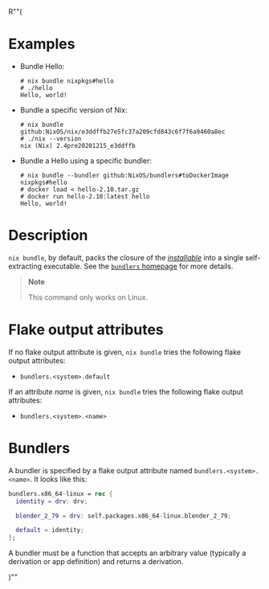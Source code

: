 R""(

# Examples

* Bundle Hello:

  ```console
  # nix bundle nixpkgs#hello
  # ./hello
  Hello, world!
  ```

* Bundle a specific version of Nix:

  ```console
  # nix bundle github:NixOS/nix/e3ddffb27e5fc37a209cfd843c6f7f6a9460a8ec
  # ./nix --version
  nix (Nix) 2.4pre20201215_e3ddffb
  ```

* Bundle a Hello using a specific bundler:

  ```console
  # nix bundle --bundler github:NixOS/bundlers#toDockerImage nixpkgs#hello
  # docker load < hello-2.10.tar.gz
  # docker run hello-2.10:latest hello
  Hello, world!
  ```

# Description

`nix bundle`, by default, packs the closure of the [*installable*](./nix.md#installables) into a single
self-extracting executable. See the [`bundlers`
homepage](https://github.com/NixOS/bundlers) for more details.

> **Note**
>
> This command only works on Linux.

# Flake output attributes

If no flake output attribute is given, `nix bundle` tries the following
flake output attributes:

* `bundlers.<system>.default`

If an attribute *name* is given, `nix bundle` tries the following flake
output attributes:

* `bundlers.<system>.<name>`

# Bundlers

A bundler is specified by a flake output attribute named
`bundlers.<system>.<name>`. It looks like this:

```nix
bundlers.x86_64-linux = rec {
  identity = drv: drv;

  blender_2_79 = drv: self.packages.x86_64-linux.blender_2_79;

  default = identity;
};
```

A bundler must be a function that accepts an arbitrary value (typically a
derivation or app definition) and returns a derivation.

)""
